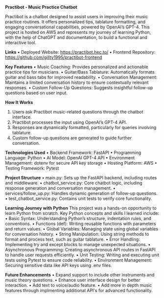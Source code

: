 **Practibot - Music Practice Chatbot**

Practibot is a chatbot designed to assist users in improving their music practice routines. It offers personalized tips, tablature formatting, and engaging conversational capabilities, powered by OpenAI’s GPT-4. This project is hosted on AWS and represents my journey of learning Python, with the help of ChatGPT and documentation, to build a functional and interactive tool.

**Links**
• Deployed Website: https://practibot.hec.to/
• Frontend Repository: https://github.com/gillty1995/practibot-frontend

**Key Features**
• Music Coaching: Provides personalized and actionable practice tips for musicians.
• Guitar/Bass Tablature: Automatically formats guitar and bass tabs for improved readability.
• Conversation Management: Maintains a limited conversation history to ensure contextually relevant responses.
• Custom Follow-Up Questions: Suggests insightful follow-up questions based on user input.

**How It Works**

1. Users ask Practibot music-related questions through the chatbot interface.
2. Practibot processes the input using OpenAI’s GPT-4 API.
3. Responses are dynamically formatted, particularly for queries involving tablature.
4. Custom follow-up questions are generated to guide further conversation.

**Technologies Used**
• Backend Framework: FastAPI
• Programming Language: Python
• AI Model: OpenAI GPT-4 API
• Environment Management: dotenv for secure API key storage
• Hosting Platform: AWS
• Testing Framework: Pytest

**Project Structure**
• main.py: Sets up the FastAPI backend, including routes and middleware.
• chatbot_service.py: Core chatbot logic, including response generation and conversation management.
• services/follow_up.py: Handles dynamic generation of follow-up questions.
• test_chatbot_service.py: Contains unit tests to verify core functionality.

**Learning Journey with Python**
This project was a hands-on opportunity to learn Python from scratch. Key Python concepts and skills I learned include:
• Basic Syntax: Understanding Python’s structure, indentation rules, and conventions.
• Functions (def): Writing reusable functions with parameters and return values.
• Global Variables: Managing state using global variables for conversation history.
• String Manipulation: Using string methods to format and process text, such as guitar tablature.
• Error Handling: Implementing try and except blocks to manage unexpected situations.
• Asynchronous Programming: Creating asynchronous API routes in FastAPI to handle user requests efficiently.
• Unit Testing: Writing and executing unit tests using Pytest to ensure code reliability.
• Environment Management: Securing sensitive data like API keys using .env files.

**Future Enhancements**
• Expand support to include other instruments and music theory questions.
• Enhance user interface design for better interaction.
• Add text to voice/audio feature.
• Add more in depth music features through implmenting additional API's for advanced functionality.
